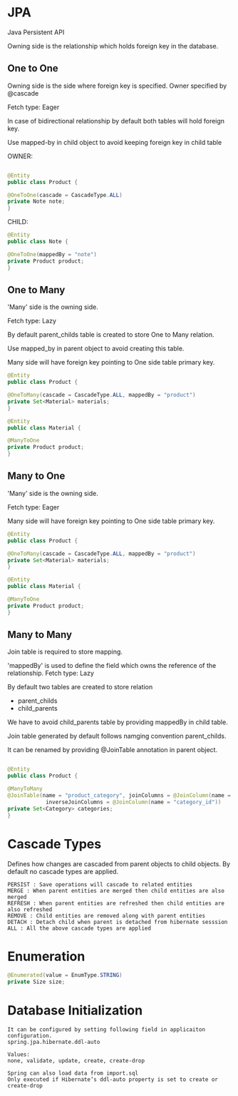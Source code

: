 # JPA
Java Persistent API

Owning side is the relationship which holds foreign key in the database.

## One to One
Owning side is the side where foreign key is specified. Owner specified by @cascade

Fetch type: Eager

In case of bidirectional relationship by default both tables will hold foreign key.

Use mapped-by in child object to avoid keeping foreign key in child table

OWNER:
```java

@Entity
public class Product {

@OneToOne(cascade = CascadeType.ALL)
private Note note;
}
```

CHILD:
```java
@Entity
public class Note {

@OneToOne(mappedBy = "note")
private Product product;
}


```

## One to Many
'Many' side is the owning side.

Fetch type: Lazy

By default parent_childs table is created to store One to Many relation.

Use mapped_by in parent object to avoid creating this table.

Many side will have foreign key pointing to One side table primary key.


```java
@Entity
public class Product {

@OneToMany(cascade = CascadeType.ALL, mappedBy = "product")
private Set<Material> materials;
}

@Entity
public class Material {

@ManyToOne
private Product product;
}

```

## Many to One
'Many' side is the owning side. 

Fetch type: Eager

Many side will have foreign key pointing to One side table primary key.

```java
@Entity
public class Product {

@OneToMany(cascade = CascadeType.ALL, mappedBy = "product")
private Set<Material> materials;
}

@Entity
public class Material {

@ManyToOne
private Product product;
}
```

## Many to Many

Join table is required to store mapping.

'mappedBy' is used to define the field which owns the reference of the relationship.
Fetch type: Lazy

By default two tables are created to store relation
* parent_childs
* child_parents

We have to avoid child_parents table by providing mappedBy in child table.

Join table generated by default follows namging convention parent_childs.

It can be renamed by providing @JoinTable annotation in parent object.


```java

@Entity
public class Product {

@ManyToMany
@JoinTable(name = "product_category", joinColumns = @JoinColumn(name = "product_id"),
            inverseJoinColumns = @JoinColumn(name = "category_id"))
private Set<Category> categories;
}
```

# Cascade Types
Defines how changes are cascaded from parent objects to child objects.
By default no cascade types are applied.

```
PERSIST : Save operations will cascade to related entities
MERGE : When parent entities are merged then child entities are also merged
REFRESH : When parent entities are refreshed then child entities are also refreshed
REMOVE : Child entities are removed along with parent entities
DETACH : Detach child when parent is detached from hibernate sesssion
ALL : All the above cascade types are applied
```

# Enumeration
```java
@Enumerated(value = EnumType.STRING)
private Size size;
```

# Database Initialization
```
It can be configured by setting following field in applicaiton configuration.
spring.jpa.hibernate.ddl-auto

Values:
none, validate, update, create, create-drop

Spring can also load data from import.sql 
Only executed if Hibernate’s ddl-auto property is set to create or create-drop
```